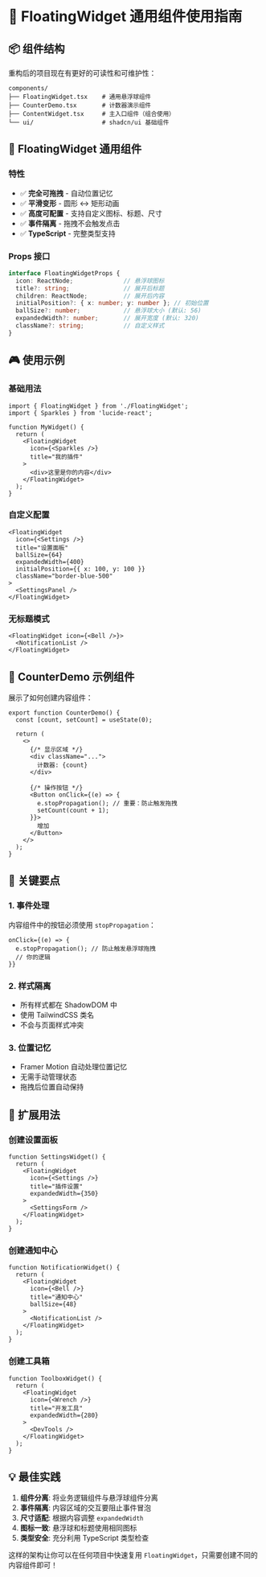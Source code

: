 # 🎯 FloatingWidget 通用组件使用指南

## 📦 组件结构

重构后的项目现在有更好的可读性和可维护性：

```
components/
├── FloatingWidget.tsx    # 通用悬浮球组件
├── CounterDemo.tsx       # 计数器演示组件
├── ContentWidget.tsx     # 主入口组件（组合使用）
└── ui/                   # shadcn/ui 基础组件
```

## 🔧 FloatingWidget 通用组件

### 特性
- ✅ **完全可拖拽** - 自动位置记忆
- ✅ **平滑变形** - 圆形 ↔ 矩形动画
- ✅ **高度可配置** - 支持自定义图标、标题、尺寸
- ✅ **事件隔离** - 拖拽不会触发点击
- ✅ **TypeScript** - 完整类型支持

### Props 接口
```typescript
interface FloatingWidgetProps {
  icon: ReactNode;              // 悬浮球图标
  title?: string;               // 展开后标题
  children: ReactNode;          // 展开后内容
  initialPosition?: { x: number; y: number }; // 初始位置
  ballSize?: number;            // 悬浮球大小 (默认: 56)
  expandedWidth?: number;       // 展开宽度 (默认: 320)
  className?: string;           // 自定义样式
}
```

## 🎮 使用示例

### 基础用法
```tsx
import { FloatingWidget } from './FloatingWidget';
import { Sparkles } from 'lucide-react';

function MyWidget() {
  return (
    <FloatingWidget
      icon={<Sparkles />}
      title="我的插件"
    >
      <div>这里是你的内容</div>
    </FloatingWidget>
  );
}
```

### 自定义配置
```tsx
<FloatingWidget
  icon={<Settings />}
  title="设置面板"
  ballSize={64}
  expandedWidth={400}
  initialPosition={{ x: 100, y: 100 }}
  className="border-blue-500"
>
  <SettingsPanel />
</FloatingWidget>
```

### 无标题模式
```tsx
<FloatingWidget icon={<Bell />}>
  <NotificationList />
</FloatingWidget>
```

## 🎨 CounterDemo 示例组件

展示了如何创建内容组件：

```tsx
export function CounterDemo() {
  const [count, setCount] = useState(0);
  
  return (
    <>
      {/* 显示区域 */}
      <div className="...">
        计数器: {count}
      </div>
      
      {/* 操作按钮 */}
      <Button onClick={(e) => {
        e.stopPropagation(); // 重要：防止触发拖拽
        setCount(count + 1);
      }}>
        增加
      </Button>
    </>
  );
}
```

## 🔑 关键要点

### 1. 事件处理
内容组件中的按钮必须使用 `stopPropagation`：
```tsx
onClick={(e) => {
  e.stopPropagation(); // 防止触发悬浮球拖拽
  // 你的逻辑
}}
```

### 2. 样式隔离
- 所有样式都在 ShadowDOM 中
- 使用 TailwindCSS 类名
- 不会与页面样式冲突

### 3. 位置记忆
- Framer Motion 自动处理位置记忆
- 无需手动管理状态
- 拖拽后位置自动保持

## 🚀 扩展用法

### 创建设置面板
```tsx
function SettingsWidget() {
  return (
    <FloatingWidget
      icon={<Settings />}
      title="插件设置"
      expandedWidth={350}
    >
      <SettingsForm />
    </FloatingWidget>
  );
}
```

### 创建通知中心
```tsx
function NotificationWidget() {
  return (
    <FloatingWidget
      icon={<Bell />}
      title="通知中心"
      ballSize={48}
    >
      <NotificationList />
    </FloatingWidget>
  );
}
```

### 创建工具箱
```tsx
function ToolboxWidget() {
  return (
    <FloatingWidget
      icon={<Wrench />}
      title="开发工具"
      expandedWidth={280}
    >
      <DevTools />
    </FloatingWidget>
  );
}
```

## 💡 最佳实践

1. **组件分离**: 将业务逻辑组件与悬浮球组件分离
2. **事件隔离**: 内容区域的交互要阻止事件冒泡
3. **尺寸适配**: 根据内容调整 `expandedWidth`
4. **图标一致**: 悬浮球和标题使用相同图标
5. **类型安全**: 充分利用 TypeScript 类型检查

这样的架构让你可以在任何项目中快速复用 `FloatingWidget`，只需要创建不同的内容组件即可！
